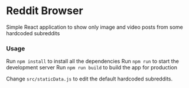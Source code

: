 # Reddit Browser

Simple React application to show only image and video posts from some hardcoded subreddits

### Usage

Run `npm install` to install all the dependencies
Run `npm run` to start the development server
Run `npm run build` to build the app for production

Change `src/staticData.js` to edit the default hardcoded subreddits.
